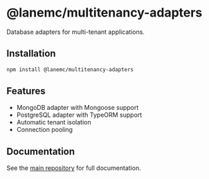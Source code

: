 # @lanemc/multitenancy-adapters

Database adapters for multi-tenant applications.

## Installation

```bash
npm install @lanemc/multitenancy-adapters
```

## Features

- MongoDB adapter with Mongoose support
- PostgreSQL adapter with TypeORM support
- Automatic tenant isolation
- Connection pooling

## Documentation

See the [main repository](https://github.com/lanemc/multi-tenant-saas-toolkit) for full documentation.